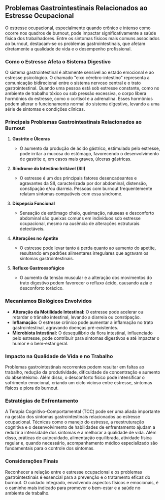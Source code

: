 
## Problemas Gastrointestinais Relacionados ao Estresse Ocupacional

O estresse ocupacional, especialmente quando crônico e intenso como ocorre nos quadros de burnout, pode impactar significativamente a saúde física dos trabalhadores. Entre os sintomas físicos mais comuns associados ao burnout, destacam-se os problemas gastrointestinais, que afetam diretamente a qualidade de vida e o desempenho profissional.

### Como o Estresse Afeta o Sistema Digestivo

O sistema gastrointestinal é altamente sensível ao estado emocional e ao estresse psicológico. O chamado "eixo cérebro-intestino" representa a comunicação bidirecional entre o sistema nervoso central e o trato gastrointestinal. Quando uma pessoa está sob estresse constante, como no ambiente de trabalho tóxico ou sob pressão excessiva, o corpo libera hormônios do estresse, como o cortisol e a adrenalina. Esses hormônios podem alterar o funcionamento normal do sistema digestivo, levando a uma série de sintomas e condições clínicas.

### Principais Problemas Gastrointestinais Relacionados ao Burnout

1. **Gastrite e Úlceras**
   - O aumento da produção de ácido gástrico, estimulado pelo estresse, pode irritar a mucosa do estômago, favorecendo o desenvolvimento de gastrite e, em casos mais graves, úlceras gástricas.

2. **Síndrome do Intestino Irritável (SII)**
   - O estresse é um dos principais fatores desencadeantes e agravantes da SII, caracterizada por dor abdominal, distensão, constipação e/ou diarreia. Pessoas com burnout frequentemente relatam sintomas compatíveis com essa síndrome.

3. **Dispepsia Funcional**
   - Sensação de estômago cheio, queimação, náuseas e desconforto abdominal são queixas comuns em indivíduos sob estresse ocupacional, mesmo na ausência de alterações estruturais detectáveis.

4. **Alterações no Apetite**
   - O estresse pode levar tanto à perda quanto ao aumento do apetite, resultando em padrões alimentares irregulares que agravam os sintomas gastrointestinais.

5. **Refluxo Gastroesofágico**
   - O aumento da tensão muscular e a alteração dos movimentos do trato digestivo podem favorecer o refluxo ácido, causando azia e desconforto torácico.

### Mecanismos Biológicos Envolvidos

- **Alteração da Motilidade Intestinal:** O estresse pode acelerar ou retardar o trânsito intestinal, levando a diarreia ou constipação.
- **Inflamação:** O estresse crônico pode aumentar a inflamação no trato gastrointestinal, agravando doenças pré-existentes.
- **Microbiota Intestinal:** O desequilíbrio da flora intestinal, influenciado pelo estresse, pode contribuir para sintomas digestivos e até impactar o humor e o bem-estar geral.

### Impacto na Qualidade de Vida e no Trabalho

Problemas gastrointestinais recorrentes podem resultar em faltas ao trabalho, redução da produtividade, dificuldade de concentração e aumento do absenteísmo. Além disso, o desconforto físico pode intensificar o sofrimento emocional, criando um ciclo vicioso entre estresse, sintomas físicos e piora do burnout.

### Estratégias de Enfrentamento

A Terapia Cognitivo-Comportamental (TCC) pode ser uma aliada importante na gestão dos sintomas gastrointestinais relacionados ao estresse ocupacional. Técnicas como o manejo do estresse, a reestruturação cognitiva e o desenvolvimento de habilidades de enfrentamento ajudam a reduzir a intensidade dos sintomas e a melhorar a qualidade de vida. Além disso, práticas de autocuidado, alimentação equilibrada, atividade física regular e, quando necessário, acompanhamento médico especializado são fundamentais para o controle dos sintomas.

### Considerações Finais

Reconhecer a relação entre o estresse ocupacional e os problemas gastrointestinais é essencial para a prevenção e o tratamento eficaz do burnout. O cuidado integrado, envolvendo aspectos físicos e emocionais, é o caminho mais indicado para promover o bem-estar e a saúde no ambiente de trabalho.
```
